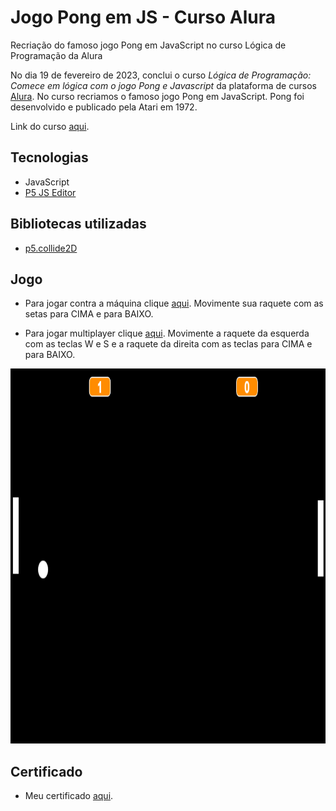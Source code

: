 # Jogo Pong em JS - Curso Alura
Recriação do famoso jogo Pong em JavaScript no curso Lógica de Programação da Alura

No dia 19 de fevereiro de 2023, conclui o curso *Lógica de Programação: Comece em lógica com o jogo Pong e Javascript* da plataforma de cursos <a href="https://www.alura.com.br/" target="_blank">Alura</a>. No curso recriamos o famoso jogo Pong em JavaScript. Pong foi desenvolvido e publicado pela Atari em 1972.

Link do curso <a href="https://cursos.alura.com.br/course/pong-javascript/" target="_blank">aqui</a>.

## Tecnologias

* JavaScript
* <a href="https://p5js.org" target="_blank">P5 JS Editor</a>

## Bibliotecas utilizadas

* <a href="https://github.com/bmoren/p5.collide2D" target="_blank">p5.collide2D</a>

## Jogo

* Para jogar contra a máquina clique <a href="https://editor.p5js.org/lucsanro/full/wF_Blme8L" target="_blank">aqui</a>. Movimente sua raquete com as setas para CIMA e para BAIXO.

* Para jogar multiplayer clique <a href="https://editor.p5js.org/lucsanro/full/TgoQhz7Fy" target="_blank">aqui</a>. Movimente a raquete da esquerda com as teclas W e S e a raquete da direita com as teclas para CIMA e para BAIXO.

<p align = "center">
  <img width="800" height="600" src="pong.png">
</p>

## Certificado

* Meu certificado [aqui](https://cursos.alura.com.br/certificate/fc68aecb-4b3c-4df7-a174-91713125304e).







